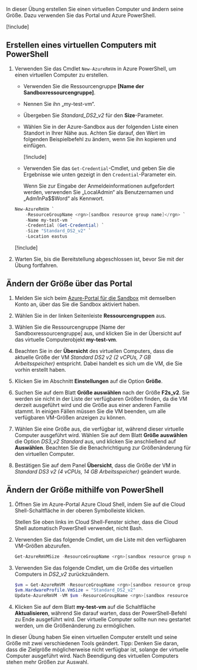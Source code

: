 In dieser Übung erstellen Sie einen virtuellen Computer und ändern seine Größe. Dazu verwenden Sie das Portal und Azure PowerShell.

[!include[](../../../includes/azure-sandbox-activate.md)]

## <a name="create-a-vm-with-powershell"></a>Erstellen eines virtuellen Computers mit PowerShell

1. Verwenden Sie das Cmdlet `New-AzureRmVm` in Azure PowerShell, um einen virtuellen Computer zu erstellen.
    - Verwenden Sie die Ressourcengruppe **<rgn>[Name der Sandboxressourcengruppe]</rgn>**.
    - Nennen Sie ihn „my-test-vm“.
    - Übergeben Sie _Standard_DS2_v2_ für den **Size**-Parameter.
    - Wählen Sie in der Azure-Sandbox aus der folgenden Liste einen Standort in Ihrer Nähe aus. Achten Sie darauf, den Wert im folgenden Beispielbefehl zu ändern, wenn Sie ihn kopieren und einfügen.

        [!include[](../../../includes/azure-sandbox-regions-note.md)]

    - Verwenden Sie das `Get-Credential`-Cmdlet, und geben Sie die Ergebnisse wie unten gezeigt in den `Credential`-Parameter ein.

       Wenn Sie zur Eingabe der Anmeldeinformationen aufgefordert werden, verwenden Sie „LocalAdmin“ als Benutzernamen und „Adm1nPa$$Word“ als Kennwort.

    ```powershell
    New-AzureRmVm `
        -ResourceGroupName <rgn>[sandbox resource group name]</rgn> `
        -Name my-test-vm `
        -Credential (Get-Credential) `
        -Size "Standard_DS2_v2" `
        -Location eastus
    ```

    [!include[](../../../includes/azure-cloudshell-copy-paste-tip.md)]


1. Warten Sie, bis die Bereitstellung abgeschlossen ist, bevor Sie mit der Übung fortfahren.

## <a name="resize-using-the-portal"></a>Ändern der Größe über das Portal

1. Melden Sie sich beim [Azure-Portal für die Sandbox](https://portal.azure.com/learn.docs.microsoft.com?azure-portal=true) mit demselben Konto an, über das Sie die Sandbox aktiviert haben.

1. Wählen Sie in der linken Seitenleiste **Ressourcengruppen** aus.

1. Wählen Sie die Ressourcengruppe <rgn>[Name der Sandboxressourcengruppe]</rgn> aus, und klicken Sie in der Übersicht auf das virtuelle Computerobjekt **my-test-vm**.

1. Beachten Sie in der **Übersicht** des virtuellen Computers, dass die aktuelle Größe der VM _Standard DS2 v2 (2 vCPUs, 7 GB Arbeitsspeicher)_ entspricht. Dabei handelt es sich um die VM, die Sie vorhin erstellt haben.

1. Klicken Sie im Abschnitt **Einstellungen** auf die Option **Größe**.

1. Suchen Sie auf dem Blatt **Größe auswählen** nach der Größe **F2s_v2**. Sie werden sie nicht in der Liste der verfügbaren Größen finden, da die VM derzeit ausgeführt wird und die Größe aus einer anderen Familie stammt. In einigen Fällen müssen Sie die VM beenden, um alle verfügbaren VM-Größen anzeigen zu können.

1. Wählen Sie eine Größe aus, die verfügbar ist, während dieser virtuelle Computer ausgeführt wird. Wählen Sie auf dem Blatt **Größe auswählen** die Option _DS3_v2 Standard_ aus, und klicken Sie anschließend auf **Auswählen**. Beachten Sie die Benachrichtigung zur Größenänderung für den virtuellen Computer.

1. Bestätigen Sie auf dem Panel **Übersicht**, dass die Größe der VM in _Standard DS3 v2 (4 vCPUs, 14 GB Arbeitsspeicher)_ geändert wurde.

## <a name="resize-using-powershell"></a>Ändern der Größe mithilfe von PowerShell

1. Öffnen Sie im Azure-Portal Azure Cloud Shell, indem Sie auf die Cloud Shell-Schaltfläche in der oberen Symbolleiste klicken.

    Stellen Sie oben links im Cloud Shell-Fenster sicher, dass die Cloud Shell automatisch PowerShell verwendet, nicht Bash.

1. Verwenden Sie das folgende Cmdlet, um die Liste mit den verfügbaren VM-Größen abzurufen.

    ```PowerShell
    Get-AzureRmVMSize -ResourceGroupName <rgn>[sandbox resource group name]</rgn> -VMName my-test-vm
    ```

1. Verwenden Sie das folgende Cmdlet, um die Größe des virtuellen Computers in _DS2_v2_ zurückzuändern.

    ```PowerShell
    $vm = Get-AzureRmVM -ResourceGroupName <rgn>[sandbox resource group name]</rgn> -VMName my-test-vm
    $vm.HardwareProfile.VmSize = "Standard_DS2_v2"
    Update-AzureRmVM -VM $vm -ResourceGroupName <rgn>[sandbox resource group name]</rgn>
    ```

1. Klicken Sie auf dem Blatt **my-test-vm** auf die Schaltfläche **Aktualisieren**, während Sie darauf warten, dass der PowerShell-Befehl zu Ende ausgeführt wird. Der virtuelle Computer sollte nun neu gestartet werden, um die Größenänderung zu ermöglichen.

In dieser Übung haben Sie einen virtuellen Computer erstellt und seine Größe mit zwei verschiedenen Tools geändert. Tipp: Denken Sie daran, dass die Zielgröße möglicherweise nicht verfügbar ist, solange der virtuelle Computer ausgeführt wird. Nach Beendigung des virtuellen Computers stehen mehr Größen zur Auswahl.